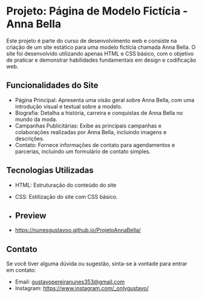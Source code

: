 # Projeto: Página de Modelo Fictícia - Anna Bella

Este projeto é parte do curso de desenvolvimento web e consiste na criação de um site estático para uma modelo fictícia chamada Anna Bella. O site foi desenvolvido utilizando apenas HTML e CSS básico, com o objetivo de praticar e demonstrar habilidades fundamentais em design e codificação web.

## Funcionalidades do Site

- Página Principal: Apresenta uma visão geral sobre Anna Bella, com uma introdução visual e textual sobre a modelo.
- Biografia: Detalha a história, carreira e conquistas de Anna Bella no mundo da moda.
- Campanhas Publicitárias: Exibe as principais campanhas e colaborações realizadas por Anna Bella, incluindo imagens e descrições.
- Contato: Fornece informações de contato para agendamentos e parcerias, incluindo um formulário de contato simples.

## Tecnologias Utilizadas

- HTML: Estruturação do conteúdo do site
- CSS: Estilização do site com CSS básico.

- ## Preview

- https://nunesgustavoo.github.io/ProjetoAnnaBella/

## Contato

Se você tiver alguma dúvida ou sugestão, sinta-se à vontade para entrar em contato:

- Email: gustavopereiranunes353@gmail.com
- Instagram: https://www.instagram.com/_onlygustavo/
